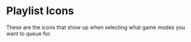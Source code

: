 ﻿# Playlist Icons

These are the icons that show up when selecting what game modes you want to queue for.